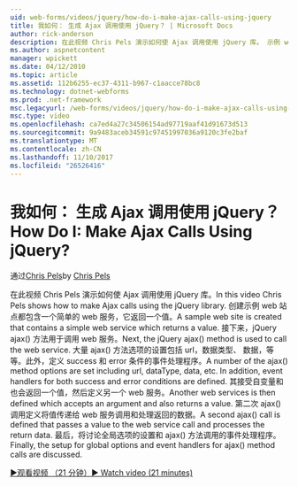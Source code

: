 ```yaml
---
uid: web-forms/videos/jquery/how-do-i-make-ajax-calls-using-jquery
title: 我如何： 生成 Ajax 调用使用 jQuery？ | Microsoft Docs
author: rick-anderson
description: 在此视频 Chris Pels 演示如何使 Ajax 调用使用 jQuery 库。 示例 web 站点创建包含返回的简单的 web 服务...
ms.author: aspnetcontent
manager: wpickett
ms.date: 04/12/2010
ms.topic: article
ms.assetid: 112b6255-ec37-4311-b967-c1aacce78bc8
ms.technology: dotnet-webforms
ms.prod: .net-framework
msc.legacyurl: /web-forms/videos/jquery/how-do-i-make-ajax-calls-using-jquery
msc.type: video
ms.openlocfilehash: ca7ed4a27c34506154ad97719aaf41d91673d513
ms.sourcegitcommit: 9a9483aceb34591c97451997036a9120c3fe2baf
ms.translationtype: MT
ms.contentlocale: zh-CN
ms.lasthandoff: 11/10/2017
ms.locfileid: "26526416"
---
```

<a name="how-do-i-make-ajax-calls-using-jquery"></a><span data-ttu-id="d61cf-105">我如何： 生成 Ajax 调用使用 jQuery？</span><span class="sxs-lookup"><span data-stu-id="d61cf-105">How Do I: Make Ajax Calls Using jQuery?</span></span>
====================
<span data-ttu-id="d61cf-106">通过[Chris Pels](https://twitter.com/chrispels)</span><span class="sxs-lookup"><span data-stu-id="d61cf-106">by [Chris Pels](https://twitter.com/chrispels)</span></span>

<span data-ttu-id="d61cf-107">在此视频 Chris Pels 演示如何使 Ajax 调用使用 jQuery 库。</span><span class="sxs-lookup"><span data-stu-id="d61cf-107">In this video Chris Pels shows how to make Ajax calls using the jQuery library.</span></span> <span data-ttu-id="d61cf-108">创建示例 web 站点都包含一个简单的 web 服务，它返回一个值。</span><span class="sxs-lookup"><span data-stu-id="d61cf-108">A sample web site is created that contains a simple web service which returns a value.</span></span> <span data-ttu-id="d61cf-109">接下来，jQuery ajax() 方法用于调用 web 服务。</span><span class="sxs-lookup"><span data-stu-id="d61cf-109">Next, the jQuery ajax() method is used to call the web service.</span></span> <span data-ttu-id="d61cf-110">大量 ajax() 方法选项的设置包括 url，数据类型、 数据，等等。此外，定义 success 和 error 条件的事件处理程序。</span><span class="sxs-lookup"><span data-stu-id="d61cf-110">A number of the ajax() method options are set including url, dataType, data, etc. In addition, event handlers for both success and error conditions are defined.</span></span> <span data-ttu-id="d61cf-111">其接受自变量和也会返回一个值，然后定义另一个 web 服务。</span><span class="sxs-lookup"><span data-stu-id="d61cf-111">Another web services is then defined which accepts an argument and also returns a value.</span></span> <span data-ttu-id="d61cf-112">第二次 ajax() 调用定义将值传递给 web 服务调用和处理返回的数据。</span><span class="sxs-lookup"><span data-stu-id="d61cf-112">A second ajax() call is defined that passes a value to the web service call and processes the return data.</span></span> <span data-ttu-id="d61cf-113">最后，将讨论全局选项的设置和 ajax() 方法调用的事件处理程序。</span><span class="sxs-lookup"><span data-stu-id="d61cf-113">Finally, the setup for global options and event handlers for ajax() method calls are discussed.</span></span>

[<span data-ttu-id="d61cf-114">&#9654;观看视频 （21 分钟）</span><span class="sxs-lookup"><span data-stu-id="d61cf-114">&#9654; Watch video (21 minutes)</span></span>](https://channel9.msdn.com/Blogs/ASP-NET-Site-Videos/how-do-i-make-ajax-calls-using-jquery)
